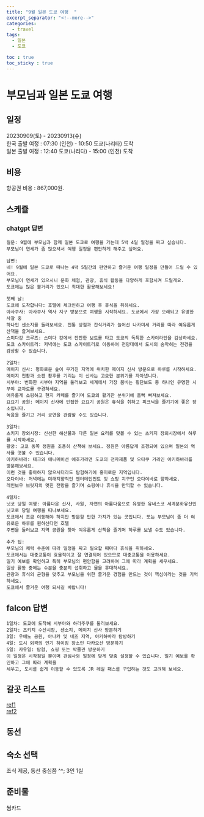 ```yaml
---
title: "9월 일본 도쿄 여행  "
excerpt_separator: "<!--more-->"
categories:
  - travel
tags:
  - 일본
  - 도쿄 

toc : true
toc_sticky : true
---
```


# 부모님과 일본 도쿄 여행
## 일정 
20230909(토) - 20230913(수)  
한국 출발 여정 : 07:30 (인천) - 10:50 도쿄(나리타) 도착  
일본 출발 여정 : 12:40 도쿄(나리다) - 15:00 (인천) 도착  

## 비용
항공권 비용 : 867,000원. 

## 스케쥴
### chatgpt 답변

```
질문: 9월에 부모님과 함께 일본 도쿄로 여행을 가는데 5박 4일 일정을 짜고 싶습니다.
부모님이 연세가 좀 많으셔서 여행 일정을 편안하게 해주고 싶어요.

답변:
네! 9월에 일본 도쿄로 떠나는 4박 5일간의 편안하고 즐거운 여행 일정을 만들어 드릴 수 있어요.
부모님이 연세가 있으시니 문화 체험, 관광, 휴식 활동을 다양하게 포함시켜 드릴게요.
도쿄에는 많은 볼거리가 있으니 최대한 활용해보세요!

첫째 날:
도쿄에 도착합니다: 호텔에 체크인하고 여행 후 휴식을 취하세요.
아사쿠사: 아사쿠사 역사 지구 방문으로 여행을 시작하세요. 도쿄에서 가장 오래되고 유명한 사찰 중  
하나인 센소지를 둘러보세요. 전통 상점과 간식거리가 늘어선 나카미세 거리를 따라 여유롭게 산책을 즐겨보세요.  
스미다강 크루즈: 스미다 강에서 잔잔한 보트를 타고 도쿄의 독특한 스카이라인을 감상하세요.  
도쿄 스카이트리: 저녁에는 도쿄 스카이트리로 이동하여 전망대에서 도시의 숨막히는 전경을 감상할 수 있습니다.  

2일차:
메이지 신사: 평화로운 숲이 우거진 지역에 위치한 메이지 신사 방문으로 하루를 시작하세요.
메이지 천황과 쇼켄 황후를 기리는 이 신사는 고요한 분위기를 자아냅니다.  
시부야: 번화한 시부야 지역을 둘러보고 세계에서 가장 붐비는 횡단보도 중 하나인 유명한 시부야 교차로를 구경하세요.
여유롭게 쇼핑하고 현지 카페를 즐기며 도쿄의 활기찬 분위기에 흠뻑 빠져보세요.  
요요기 공원: 메이지 신사에 인접한 요요기 공원은 휴식을 취하고 피크닉을 즐기기에 좋은 장소입니다.
녹음을 즐기고 거리 공연을 관람할 수도 있습니다.

3일차:
츠키지 장외시장: 신선한 해산물과 다른 일본 요리를 맛볼 수 있는 츠키지 장외시장에서 하루를 시작하세요.  
황궁: 고쿄 동쪽 정원을 조용히 산책해 보세요. 정원은 아름답게 조경되어 있으며 일본의 역사를 엿볼 수 있습니다.  
아키하바라: 테크와 애니메이션 애호가라면 도쿄의 전자제품 및 오타쿠 거리인 아키하바라를 방문해보세요.  
이런 것을 좋아하지 않으시더라도 탐험하기에 흥미로운 지역입니다.  
오다이바: 저녁에는 미래지향적인 엔터테인먼트 및 쇼핑 지구인 오다이바로 향하세요.  
레인보우 브릿지의 멋진 전망을 즐기며 쇼핑이나 휴식을 만끽할 수 있습니다.  

4일차:
닛코 당일 여행: 아름다운 신사, 사원, 자연의 아름다움으로 유명한 유네스코 세계문화유산인 닛코로 당일 여행을 떠나보세요.
도쿄에서 조금 이동해야 하지만 방문할 만한 가치가 있는 곳입니다. 또는 부모님이 좀 더 여유로운 하루를 원하신다면 호텔
주변을 둘러보고 지역 공원을 찾아 여유롭게 산책을 즐기며 하루를 보낼 수도 있습니다.  

추가 팁:
부모님의 체력 수준에 따라 일정을 짜고 필요할 때마다 휴식을 취하세요.  
도쿄에서는 대중교통이 효율적이고 잘 연결되어 있으므로 대중교통을 이용하세요.  
일기 예보를 확인하고 특히 부모님의 편안함을 고려하여 그에 따라 계획을 세우세요.  
일상 활동 중에는 수분을 충분히 섭취하고 물을 휴대하세요.  
관광과 휴식의 균형을 맞추고 부모님을 위한 즐거운 경험을 만드는 것이 핵심이라는 것을 기억하세요.
도쿄에서 즐거운 여행 되시길 바랍니다!
```
## falcon 답변
```
1일차: 도쿄에 도착해 시부야와 하라주쿠를 둘러보세요.  
2일차: 츠키지 수산시장, 센소지, 메이지 신사 방문하기  
3일: 우에노 공원, 야나카 및 네즈 지역, 아키하바라 탐방하기  
4일: 도시 외곽의 인기 하이킹 장소인 다카오산 방문하기  
5일: 자유일: 탐험, 쇼핑 또는 박물관 방문하기  
이 일정은 시작점일 뿐이며 관심사와 일정에 맞게 맞춤 설정할 수 있습니다. 일기 예보를 확인하고 그에 따라 계획을
세우고, 도시를 쉽게 이동할 수 있도록 JR 레일 패스를 구입하는 것도 고려해 보세요.  
```

## 갈곳 리스트    
[ref1](https://m.blog.naver.com/withjoy79/221314849545)    
[ref2](https://www.funliday.com/posts/2023-korea-to-japan-tokyo-top-13-places/)   

## 동선   
## 숙소 선택   
조식 제공, 동선 중심쯤 ^^; 3인 1실   
## 준비물   
씸카드   

